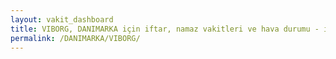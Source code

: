 ```yaml
---
layout: vakit_dashboard
title: VIBORG, DANIMARKA için iftar, namaz vakitleri ve hava durumu - ilçe/eyalet seç
permalink: /DANIMARKA/VIBORG/
---
```


<script type="text/javascript">
  var GLOBAL_COUNTRY = 'DANIMARKA';
  var GLOBAL_CITY = 'VIBORG';
  var GLOBAL_STATE = '';
  var lat = 72;
  var lon = 21;
</script>
